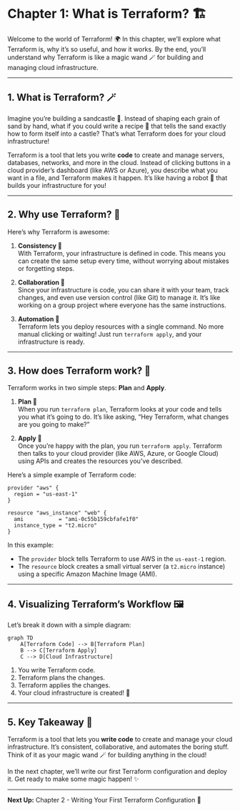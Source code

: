 # **Chapter 1: What is Terraform? 🏗️**

Welcome to the world of Terraform! 🌍 In this chapter, we’ll explore what Terraform is, why it’s so useful, and how it works. By the end, you’ll understand why Terraform is like a magic wand 🪄 for building and managing cloud infrastructure.

---

## **1. What is Terraform? 🪄**

Imagine you’re building a sandcastle 🏰. Instead of shaping each grain of sand by hand, what if you could write a recipe 📜 that tells the sand exactly how to form itself into a castle? That’s what Terraform does for your cloud infrastructure!

Terraform is a tool that lets you write **code** to create and manage servers, databases, networks, and more in the cloud. Instead of clicking buttons in a cloud provider’s dashboard (like AWS or Azure), you describe what you want in a file, and Terraform makes it happen. It’s like having a robot 🤖 that builds your infrastructure for you!

---

## **2. Why use Terraform? 🤔**

Here’s why Terraform is awesome:

1. **Consistency 🎯**  
   With Terraform, your infrastructure is defined in code. This means you can create the same setup every time, without worrying about mistakes or forgetting steps.

2. **Collaboration 👥**  
   Since your infrastructure is code, you can share it with your team, track changes, and even use version control (like Git) to manage it. It’s like working on a group project where everyone has the same instructions.

3. **Automation 🤖**  
   Terraform lets you deploy resources with a single command. No more manual clicking or waiting! Just run `terraform apply`, and your infrastructure is ready.

---

## **3. How does Terraform work? 🔧**

Terraform works in two simple steps: **Plan** and **Apply**.

1. **Plan 📝**  
   When you run `terraform plan`, Terraform looks at your code and tells you what it’s going to do. It’s like asking, “Hey Terraform, what changes are you going to make?”  

2. **Apply 🚀**  
   Once you’re happy with the plan, you run `terraform apply`. Terraform then talks to your cloud provider (like AWS, Azure, or Google Cloud) using APIs and creates the resources you’ve described.

Here’s a simple example of Terraform code:

```hcl
provider "aws" {
  region = "us-east-1"
}

resource "aws_instance" "web" {
  ami           = "ami-0c55b159cbfafe1f0"
  instance_type = "t2.micro"
}
```

In this example:
- The `provider` block tells Terraform to use AWS in the `us-east-1` region.
- The `resource` block creates a small virtual server (a `t2.micro` instance) using a specific Amazon Machine Image (AMI).

---

## **4. Visualizing Terraform’s Workflow 🖼️**

Let’s break it down with a simple diagram:

```mermaid
graph TD
    A[Terraform Code] --> B[Terraform Plan]
    B --> C[Terraform Apply]
    C --> D[Cloud Infrastructure]
```

1. You write Terraform code.
2. Terraform plans the changes.
3. Terraform applies the changes.
4. Your cloud infrastructure is created! 🎉

---

## **5. Key Takeaway 🎯**

Terraform is a tool that lets you **write code** to create and manage your cloud infrastructure. It’s consistent, collaborative, and automates the boring stuff. Think of it as your magic wand 🪄 for building anything in the cloud!

In the next chapter, we’ll write our first Terraform configuration and deploy it. Get ready to make some magic happen! ✨

---

**Next Up:** Chapter 2 - Writing Your First Terraform Configuration 📝
